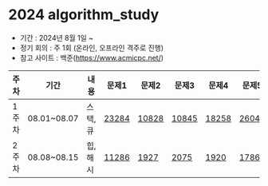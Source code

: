 # 2024 algorithm_study

- 기간 : 2024년 8월 1일 ~   
- 정기 회의 : 주 1회 (온라인, 오프라인 격주로 진행)   
- 참고 사이트 : 백준(https://www.acmicpc.net/)

  
|주차|기간|내용|문제1|문제2|문제3|문제4|문제5|
|------|---|---|---|---|---|---|---|
|1주차|08.01~08.07|스택, 큐|[23284](https://www.acmicpc.net/problem/23284)|[10828](https://www.acmicpc.net/problem/10828)|[10845](https://www.acmicpc.net/problem/10845)|[18258](https://www.acmicpc.net/problem/18258)|[26042](https://www.acmicpc.net/problem/26042)|
|2주차|08.08~08.15|힙, 해시|[11286](https://www.acmicpc.net/problem/11286)|[1927](https://www.acmicpc.net/problem/1927)|[2075](https://www.acmicpc.net/problem/2075)|[1920](https://www.acmicpc.net/problem/1920)|[1786](https://www.acmicpc.net/problem/1786)


